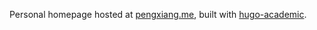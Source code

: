 Personal homepage hosted at [pengxiang.me](http://pengxiang.me), built with [hugo-academic](https://github.com/gcushen/hugo-academic).
